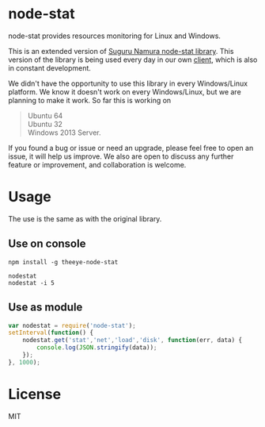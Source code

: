# node-stat

node-stat provides resources monitoring for Linux and Windows.


This is an extended version of [Suguru Namura node-stat library](https://github.com/suguru/node-stat).
This version of the library is being used every day in our own [client](https://github.com/interactar/theeye-agent), which is also in constant development.


We didn't have the opportunity to use this library in every Windows/Linux platform.
We know it doesn't work on every Windows/Linux, but we are planning to make it work.
So far this is working on

> Ubuntu 64      
> Ubuntu 32           
> Windows 2013 Server.       

If you found a bug or issue or need an upgrade, please feel free to open an issue, it will help us improve.
We also are open to discuss any further feature or improvement, and collaboration is welcome.

# Usage


The use is the same as with the original library. 

## Use on console


```shell
npm install -g theeye-node-stat
```

```shell
nodestat
nodestat -i 5
```

## Use as module

```js
var nodestat = require('node-stat');
setInterval(function() {
    nodestat.get('stat','net','load','disk', function(err, data) {
        console.log(JSON.stringify(data));
    });
}, 1000);
```

# License

MIT
